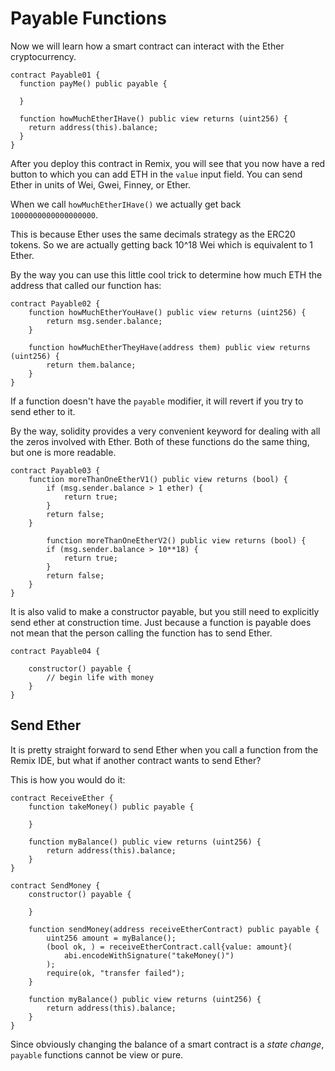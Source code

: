 # Payable Functions

Now we will learn how a smart contract can interact with the Ether cryptocurrency.

```solidity
contract Payable01 {
  function payMe() public payable {

  }

  function howMuchEtherIHave() public view returns (uint256) {
    return address(this).balance;
  }
}
```

After you deploy this contract in Remix, you will see that you now have a red button to which you can add ETH in the `value` input field. You can send Ether in units of Wei, Gwei, Finney, or Ether.

When we call `howMuchEtherIHave()` we actually get back `1000000000000000000`.

This is because Ether uses the same decimals strategy as the ERC20 tokens. So we are actually getting back 10^18 Wei which is equivalent to 1 Ether.

By the way you can use this little cool trick to determine how much ETH the address that called our function has:

```solidity
contract Payable02 {
    function howMuchEtherYouHave() public view returns (uint256) {
        return msg.sender.balance;
    }

    function howMuchEtherTheyHave(address them) public view returns (uint256) {
        return them.balance;
    }
}
```

If a function doesn't have the `payable` modifier, it will revert if you try to send ether to it.

By the way, solidity provides a very convenient keyword for dealing with all the zeros involved with Ether. Both of these functions do the same thing, but one is more readable.

```solidity
contract Payable03 {
    function moreThanOneEtherV1() public view returns (bool) {
        if (msg.sender.balance > 1 ether) {
            return true;
        }
        return false;
    }

        function moreThanOneEtherV2() public view returns (bool) {
        if (msg.sender.balance > 10**18) {
            return true;
        }
        return false;
    }
}
```

It is also valid to make a constructor payable, but you still need to explicitly send ether at construction time. Just because a function is payable does not mean that the person calling the function has to send Ether.

```solidity
contract Payable04 {

    constructor() payable {
        // begin life with money
    }
}
```

## Send Ether

It is pretty straight forward to send Ether when you call a function from the Remix IDE, but what if another contract wants to send Ether?

This is how you would do it:

```solidity
contract ReceiveEther {
    function takeMoney() public payable {

    }

    function myBalance() public view returns (uint256) {
        return address(this).balance;
    }
}

contract SendMoney {
    constructor() payable {

    }

    function sendMoney(address receiveEtherContract) public payable {
        uint256 amount = myBalance();
        (bool ok, ) = receiveEtherContract.call{value: amount}(
            abi.encodeWithSignature("takeMoney()")
        );
        require(ok, "transfer failed");
    }

    function myBalance() public view returns (uint256) {
        return address(this).balance;
    }
}
```

Since obviously changing the balance of a smart contract is a _state change_, `payable` functions cannot be view or pure.
